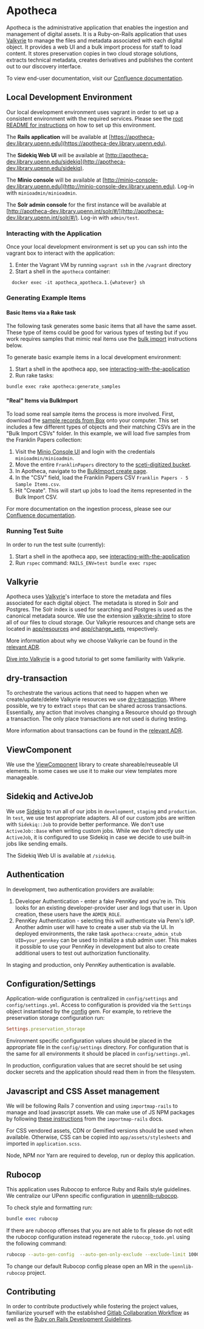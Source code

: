 # Apotheca
Apotheca is the administrative application that enables the ingestion and management of digital assets. It is a 
Ruby-on-Rails application that uses [Valkyrie](https://github.com/samvera/valkyrie) to manage the files and metadata associated with each digital object. It provides a web UI and a bulk import process for staff to load content. It stores preservation copies in two cloud storage solutions, extracts technical metadata, creates derivatives and publishes the content out to our discovery interface.

To view end-user documentation, visit our [Confluence documentation](https://upennlibrary.atlassian.net/wiki/spaces/COL/pages/498794612/Apotheca).

## Local Development Environment

Our local development environment uses vagrant in order to set up a consistent environment with the required services. Please see the [root README for instructions](../README.md#development)  on how to set up this environment.

The **Rails application** will be available at [https://apotheca-dev.library.upenn.edu](https://apotheca-dev.library.upenn.edu).

The **Sidekiq Web UI** will be available at [http://apotheca-dev.library.upenn.edu/sidekiq](http://apotheca-dev.library.upenn.edu/sidekiq).

The **Minio console** will be available at [http://minio-console-dev.library.upenn.edu](http://minio-console-dev.library.upenn.edu). Log-in with `minioadmin/minioadmin`.

The **Solr admin console** for the first instance will be available at [http://apotheca-dev.library.upenn.int/solr/#/](http://apotheca-dev.library.upenn.int/solr/#/). Log-in with `admin/test`.

### Interacting with the Application

Once your local development environment is set up you can ssh into the vagrant box to interact with the application:

1. Enter the Vagrant VM by running `vagrant ssh` in the `/vagrant` directory
2. Start a shell in the `apotheca` container:
```
  docker exec -it apotheca_apotheca.1.{whatever} sh
```

### Generating Example Items
#### Basic Items via a Rake task
The following task generates some basic items that all have the same asset. These type of items could be good for various types of testing but if you work requires samples that mimic real items use the [bulk import](#real-items-via-bulkimport) instructions below. 

To generate basic example items in a local development environment:

1. Start a shell in the apotheca app, see [interacting-with-the-application](#interacting-with-the-application)
2. Run rake tasks:
```bash
bundle exec rake apotheca:generate_samples
```

#### "Real" Items via BulkImport
To load some real sample items the process is more involved. First, download the [sample records from Box](https://upenn.box.com/s/yqzkpydba1f6bab58t8ae0co2zjfl3cj) onto your computer. This set includes a few different types of objects and their matching CSVs are in the "Bulk Import CSVs" folder. In this example, we will load five samples from the Franklin Papers collection:

1. Visit the [Minio Console UI](http://minio-console-dev.library.upenn.edu) and login with the credentials `minioadmin/minioadmin`.
2. Move the entire `FranklinPapers` directory to the [sceti-digitized bucket](http://minio-console-dev.library.upenn.edu/browser/sceti-digitized).
3. In Apotheca, navigate to the [BulkImport create page](https://apotheca-dev.library.upenn.edu/bulk_imports/new). 
4. In the "CSV" field, load the Franklin Papers CSV `Franklin Papers - 5 Sample Items.csv`. 
5. Hit "Create". This will start up jobs to load the items represented in the Bulk Import CSV.

For more documentation on the ingestion process, please see our [Confluence documentation](https://upennlibrary.atlassian.net/wiki/spaces/COL/pages/498794612/Apotheca).

### Running Test Suite

In order to run the test suite (currently):

1. Start a shell in the apotheca app, see [interacting-with-the-application](#interacting-with-the-application)
2. Run `rspec` command: `RAILS_ENV=test bundle exec rspec`

## Valkyrie
Apotheca uses [Valkyrie](https://github.com/samvera/valkyrie)'s interface to store the metadata and files associated for each digital object. The metadata is stored in Solr and Postgres. The Solr index is used for searching and Postgres is used as the canonical metadata source. We use the extension [valkyrie-shrine](https://github.com/samvera-labs/valkyrie-shrine) to store all of our files to cloud storage. Our Valkyrie resources and change sets are located in [app/resources](app/resources/) and [app/change_sets](app/change_sets/), respectively.

More information about why we choose Valkyrie can be found in the [relevant ADR](docs/architecture_decisions/0002_choose_valkyrie.md).

[Dive into Valkyrie](https://github.com/samvera/valkyrie/wiki/Dive-into-Valkyrie) is a good tutorial to get some familiarity with Valkyrie.

## dry-transaction
To orchestrate the various actions that need to happen when we create/update/delete Valkyrie resources we use [dry-transaction](https://dry-rb.org/gems/dry-transaction/0.15/). Where possible, we try to extract `steps` that can be shared across transactions. Essentially, any action that involves changing a Resource should go through a transaction. The only place transactions are not used is during testing.

More information about transactions can be found in the [relevant ADR](docs/architecture_decisions/0003_use_transactions.md).

## ViewComponent
We use the [ViewComponent](https://viewcomponent.org/) library to create shareable/reuseable UI elements. In some cases we use it to make our view templates more manageable. 

## Sidekiq and ActiveJob
We use [Sidekiq](https://github.com/sidekiq/sidekiq) to run all of our jobs in `development`, `staging` and `production`. In `test`, we use test appropriate adapters. All of our custom jobs are written with `Sidekiq::Job` to provide better performance. We don't use `ActiveJob::Base` when writing custom jobs. While we don't directly use `ActiveJob`, it is configured to use Sidekiq in case we decide to use built-in jobs like sending emails.

The Sidekiq Web UI is available at `/sidekiq`.

## Authentication

In development, two authentication providers are available:
1. Developer Authentication - enter a fake PennKey and you're in. This looks for an existing developer-provider user and logs that user in. Upon creation, these users have the `ADMIN_ROLE`.
2. PennKey Authentication - selecting this will authenticate via Penn's IdP. Another admin user will have to create a user stub via the UI. In deployed environments, the rake task `apotheca:create_admin_stub UID=your_pennkey` can be used to initialize a stub admin user.
This makes it possible to use your PennKey in development but also to create additional users to test out authorization functionality.

In staging and production, only PennKey authentication is available.

## Configuration/Settings
Application-wide configuration is centralized in `config/settings` and `config/settings.yml`. Access to configuration is provided via the `Settings` object instantiated by the [config](https://github.com/rubyconfig/config) gem. For example, to retrieve the preservation storage configuration run:

```ruby
Settings.preservation_storage
```

Environment specific configuration values should be placed in the appropriate file in the `config/settings` directory. For configuration that is the same for all environments it should be placed in `config/settings.yml`.

In production, configuration values that are secret should be set using docker secrets and the application should read them in from the filesystem.

## Javascript and CSS Asset management
We will be following Rails 7 convention and using `importmap-rails` to manage and load javascript assets. We can make use of JS NPM packages by following [these instructions](https://github.com/rails/importmap-rails#using-npm-packages-via-javascript-cdns) from the `importmap-rails` docs.

For CSS vendored assets, CDN or Gemified versions should be used when available. Otherwise, CSS can be copied into `app/assets/stylesheets` and imported in `application.scss`.

Node, NPM nor Yarn are required to develop, run or deploy this application.

## Rubocop
This application uses Rubocop to enforce Ruby and Rails style guidelines. We centralize our UPenn specific configuration in
[upennlib-rubocop](https://gitlab.library.upenn.edu/dld/upennlib-rubocop).


To check style and formatting run:
```ruby
bundle exec rubocop
```

If there are rubocop offenses that you are not able to fix please do not edit the rubocop configuration instead regenerate the `rubocop_todo.yml` using the following command:

```bash
rubocop --auto-gen-config  --auto-gen-only-exclude --exclude-limit 10000
```

To change our default Rubocop config please open an MR in the `upennlib-rubocop` project.

## Contributing

In order to contribute productively while fostering the project values, familiarize yourself with the established
[Gitlab Collaboration Workflow](https://upennlibrary.atlassian.net/wiki/spaces/DLD/pages/498073672/GitLab+Collaboration+Workflow)
as well as the [Ruby on Rails Development Guidelines](https://upennlibrary.atlassian.net/wiki/spaces/DLD/pages/495616001/Ruby-on-Rails+Development+Guidelines).